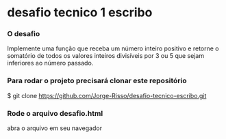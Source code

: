 # desafio tecnico 1 escribo


### O desafio
Implemente uma função que receba um número inteiro positivo e retorne o somatório de todos os valores inteiros divisíveis por 3 ou 5 que sejam inferiores ao número passado.


### Para rodar o projeto precisará clonar este repositório
$ git clone https://github.com/Jorge-Risso/desafio-tecnico-escribo.git

### Rode o arquivo desafio.html
abra o arquivo em seu navegador
